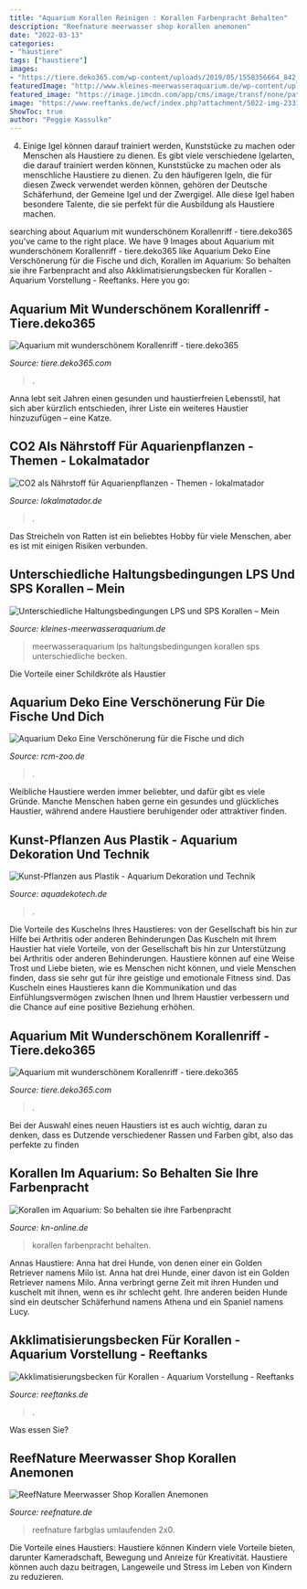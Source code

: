 ```yaml
---
title: "Aquarium Korallen Reinigen : Korallen Farbenpracht Behalten"
description: "Reefnature meerwasser shop korallen anemonen"
date: "2022-03-13"
categories:
- "haustiere"
tags: ["haustiere"]
images:
- "https://tiere.deko365.com/wp-content/uploads/2019/05/1558356664_842_Aquarium-mit-wunderschoenem-Korallenriff.jpg"
featuredImage: "http://www.kleines-meerwasseraquarium.de/wp-content/uploads/2017/05/180-l-Becken-24.05.2017-950x458.jpg"
featured_image: "https://image.jimcdn.com/app/cms/image/transf/none/path/s731e32b0ee3518a3/backgroundarea/i3a2701a3ca47ab3e/version/1582467592/image.jpg"
image: "https://www.reeftanks.de/wcf/index.php?attachment/5022-img-2331-jpg/"
ShowToc: true
author: "Peggie Kassulke"
---
```



4. Einige Igel können darauf trainiert werden, Kunststücke zu machen oder Menschen als Haustiere zu dienen.
Es gibt viele verschiedene Igelarten, die darauf trainiert werden können, Kunststücke zu machen oder als menschliche Haustiere zu dienen. Zu den häufigeren Igeln, die für diesen Zweck verwendet werden können, gehören der Deutsche Schäferhund, der Gemeine Igel und der Zwergigel. Alle diese Igel haben besondere Talente, die sie perfekt für die Ausbildung als Haustiere machen.

	

		
searching about Aquarium mit wunderschönem Korallenriff - tiere.deko365 you've came to the right place. We have 9 Images about Aquarium mit wunderschönem Korallenriff - tiere.deko365 like Aquarium Deko Eine Verschönerung für die Fische und dich, Korallen im Aquarium: So behalten sie ihre Farbenpracht and also Akklimatisierungsbecken für Korallen - Aquarium Vorstellung - Reeftanks. Here you go:
		
    
## Aquarium Mit Wunderschönem Korallenriff - Tiere.deko365

<img loading=lazy src="https://tiere.deko365.com/wp-content/uploads/2019/05/1558356664_842_Aquarium-mit-wunderschoenem-Korallenriff.jpg" onerror="this.onerror=null;this.src='https://tse3.mm.bing.net/th?id=OIP.HEgQmAkw9lwJHLOOlgKiegHaLH&amp;pid=15.1';" alt="Aquarium mit wunderschönem Korallenriff - tiere.deko365">

_Source: tiere.deko365.com_

>. 

	

Anna lebt seit Jahren einen gesunden und haustierfreien Lebensstil, hat sich aber kürzlich entschieden, ihrer Liste ein weiteres Haustier hinzuzufügen – eine Katze.

    
## CO2 Als Nährstoff Für Aquarienpflanzen - Themen - Lokalmatador

<img loading=lazy src="https://www.lokalmatador.de/fileadmin/user_upload/Lokalmatador/Ratgeber/Ratgeber-Themenartikel/Haustiere/haustiere-aquarium-korallenriff.jpg" onerror="this.onerror=null;this.src='https://tse2.mm.bing.net/th?id=OIP.zdhFMZJpfQAx29VJSuRbqQHaE8&amp;pid=15.1';" alt="CO2 als Nährstoff für Aquarienpflanzen - Themen - lokalmatador">

_Source: lokalmatador.de_

>. 

	

Das Streicheln von Ratten ist ein beliebtes Hobby für viele Menschen, aber es ist mit einigen Risiken verbunden.

    
## Unterschiedliche Haltungsbedingungen LPS Und SPS Korallen – Mein

<img loading=lazy src="http://www.kleines-meerwasseraquarium.de/wp-content/uploads/2017/05/180-l-Becken-24.05.2017-950x458.jpg" onerror="this.onerror=null;this.src='https://tse3.mm.bing.net/th?id=OIP.ZdD7SmKIeXrUKeMlpyZ1egHaDk&amp;pid=15.1';" alt="Unterschiedliche Haltungsbedingungen LPS und SPS Korallen – Mein">

_Source: kleines-meerwasseraquarium.de_

>meerwasseraquarium lps haltungsbedingungen korallen sps unterschiedliche becken. 

	

Die Vorteile einer Schildkröte als Haustier

    
## Aquarium Deko Eine Verschönerung Für Die Fische Und Dich

<img loading=lazy src="https://rcm-zoo.de/wp-content/uploads/2021/03/aquarium-deko-1024x910.jpg" onerror="this.onerror=null;this.src='https://tse1.mm.bing.net/th?id=OIP.IouJVp4ed-oNhdjQ0UYh7gHaGl&amp;pid=15.1';" alt="Aquarium Deko Eine Verschönerung für die Fische und dich">

_Source: rcm-zoo.de_

>. 

	

Weibliche Haustiere werden immer beliebter, und dafür gibt es viele Gründe. Manche Menschen haben gerne ein gesundes und glückliches Haustier, während andere Haustiere beruhigender oder attraktiver finden.

    
## Kunst-Pflanzen Aus Plastik - Aquarium Dekoration Und Technik

<img loading=lazy src="https://image.jimcdn.com/app/cms/image/transf/none/path/s731e32b0ee3518a3/backgroundarea/i3a2701a3ca47ab3e/version/1582467592/image.jpg" onerror="this.onerror=null;this.src='https://tse3.mm.bing.net/th?id=OIP.1IE7zzi1RPC7GfZFgWtBcQHaD8&amp;pid=15.1';" alt="Kunst-Pflanzen aus Plastik - Aquarium Dekoration und Technik">

_Source: aquadekotech.de_

>. 

	

Die Vorteile des Kuschelns Ihres Haustieres: von der Gesellschaft bis hin zur Hilfe bei Arthritis oder anderen Behinderungen
Das Kuscheln mit Ihrem Haustier hat viele Vorteile, von der Gesellschaft bis hin zur Unterstützung bei Arthritis oder anderen Behinderungen. Haustiere können auf eine Weise Trost und Liebe bieten, wie es Menschen nicht können, und viele Menschen finden, dass sie sehr gut für ihre geistige und emotionale Fitness sind. Das Kuscheln eines Haustieres kann die Kommunikation und das Einfühlungsvermögen zwischen Ihnen und Ihrem Haustier verbessern und die Chance auf eine positive Beziehung erhöhen.

    
## Aquarium Mit Wunderschönem Korallenriff - Tiere.deko365

<img loading=lazy src="https://tiere.deko365.com/wp-content/uploads/2019/05/1558358404_466_Aquarium-mit-wunderschoenem-Korallenriff.jpg" onerror="this.onerror=null;this.src='https://tse4.mm.bing.net/th?id=OIP.VUkGJ0v2ITwwM8uhfPS9sgHaKx&amp;pid=15.1';" alt="Aquarium mit wunderschönem Korallenriff - tiere.deko365">

_Source: tiere.deko365.com_

>. 

	

Bei der Auswahl eines neuen Haustiers ist es auch wichtig, daran zu denken, dass es Dutzende verschiedener Rassen und Farben gibt, also das perfekte zu finden

    
## Korallen Im Aquarium: So Behalten Sie Ihre Farbenpracht

<img loading=lazy src="https://mar.prod.image.rndtech.de/var/storage/images/rnd/nachrichten/wissen/korallen-im-aquarium-so-behalten-sie-ihre-farbenpracht/724704150-1-ger-DE/Korallen-im-Aquarium-So-behalten-sie-ihre-Farbenpracht_reference_2_1.jpg" onerror="this.onerror=null;this.src='https://tse1.mm.bing.net/th?id=OIP.kq-PyvOp12khq81LI_noXQHaDt&amp;pid=15.1';" alt="Korallen im Aquarium: So behalten sie ihre Farbenpracht">

_Source: kn-online.de_

>korallen farbenpracht behalten. 

	

Annas Haustiere: Anna hat drei Hunde, von denen einer ein Golden Retriever namens Milo ist.
Anna hat drei Hunde, einer davon ist ein Golden Retriever namens Milo. Anna verbringt gerne Zeit mit ihren Hunden und kuschelt mit ihnen, wenn es ihr schlecht geht. Ihre anderen beiden Hunde sind ein deutscher Schäferhund namens Athena und ein Spaniel namens Lucy.

    
## Akklimatisierungsbecken Für Korallen - Aquarium Vorstellung - Reeftanks

<img loading=lazy src="https://www.reeftanks.de/wcf/index.php?attachment/5022-img-2331-jpg/" onerror="this.onerror=null;this.src='https://tse3.mm.bing.net/th?id=OIP.ZjOJici0Ofw6bPBm0RI6qAHaFj&amp;pid=15.1';" alt="Akklimatisierungsbecken für Korallen - Aquarium Vorstellung - Reeftanks">

_Source: reeftanks.de_

>. 

	

Was essen Sie?

    
## ReefNature Meerwasser Shop Korallen Anemonen

<img loading=lazy src="http://www.reefnature.de/mediafiles/Bilder/IMG_20180727_185306.jpg" onerror="this.onerror=null;this.src='https://tse3.mm.bing.net/th?id=OIP.kVdhcE8p7QRoZKw-WB52BAHaFj&amp;pid=15.1';" alt="ReefNature Meerwasser Shop Korallen Anemonen">

_Source: reefnature.de_

>reefnature farbglas umlaufenden 2x0. 

	

Die Vorteile eines Haustiers:
Haustiere können Kindern viele Vorteile bieten, darunter Kameradschaft, Bewegung und Anreize für Kreativität. Haustiere können auch dazu beitragen, Langeweile und Stress im Leben von Kindern zu reduzieren.

